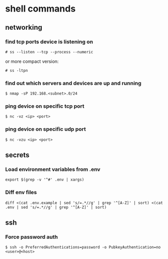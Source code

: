 # shell commands

## networking

### find tcp ports device is listening on

```
# ss --listen --tcp --process --numeric
```

or more compact version:

```
# ss -ltpn
```

### find out which servers and devices are up and running

```
$ nmap -sP 192.168.<subnet>.0/24
```

### ping device on specific tcp port

```
$ nc -vz <ip> <port>
```

### ping device on specific udp port

```
$ nc -vzu <ip> <port>
```

## secrets

### Load environment variables from .env

```
export $(grep -v '^#' .env | xargs)
```

### Diff env files

```
diff <(cat .env.example | sed 's/=.*//g' | grep '^[A-Z]' | sort) <(cat .env | sed 's/=.*//g' | grep '^[A-Z]' | sort)
```

## ssh

### Force password auth

```
$ ssh -o PreferredAuthentications=password -o PubkeyAuthentication=no <user>@<host>
```
